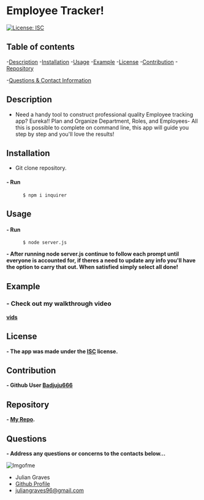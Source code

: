 # **Employee Tracker!**

  [![License: ISC](https://img.shields.io/badge/License-ISC-blue.svg)](https://opensource.org/licenses/ISC)
  

## Table of contents
  -[Description](#Description)
  -[Installation](#Installation)
  -[Usage](#Usage)
  -[Example](#Example)
  -[License](#License)
  -[Contribution](#Contribution)
  -[Repository](#Repository)

  -[Questions & Contact Information](#Questions)

## Description

  -  Need a handy tool to construct professional quality Employee tracking app? Eureka!! Plan and Organize Department, Roles, and Employees- All this is possible to complete on command line, this app will guide you step by step and you'll love the results!

## Installation
- Git clone repository.
#### **- Run**
          $ npm i inquirer
    
## Usage
#### **- Run**
          $ node server.js
**- After running node server.js continue to follow each prompt until everyone is accounted for, if theres a need to update any info you'll have the option to carry that out. When satisfied simply select all done!**

## Example 

### **- Check out my walkthrough video**

**[vids](https://drive.google.com/file/d/1tFZ1aS2No69rQKUQzlMxkE1zL4QC2hpf/view?usp=sharing)**

## License

  **- The app was made under the 
  [ISC](https://opensource.org/licenses/ISC)
   license.**

## Contribution

  **- Github User 
  [Badjuju666](https://github.com/Badjuju666)**
  
## Repository

  **- [My Repo](https://github.com/Badjuju666/Employee-Chip-Implant).**

## Questions
  **- Address any questions or concerns 
  to the contacts below...**
                
![Imgofme](https://avatars.githubusercontent.com/u/74938789?v=4)
- Julian Graves
- [Github Profile](https://github.com/Badjuju666)
- <juliangraves96@gmail.com>